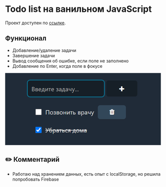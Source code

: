 # Todo list на ванильном JavaScript

Проект доступен по [ссылке](https://vernicat.github.io/todo-list-js/).

## Функционал
* Добавление/удаление задачи
* Завершение задачи
* Вывод сообщения об ошибке, если поле не заполнено
* Добавление по Enter, когда поле в фокусе

![Интерфейс](assets/img/interface.png)

## :pencil2: Комментарий

* Работаю над хранением данных, есть опыт с localStorage, но решила попробовать Firebase